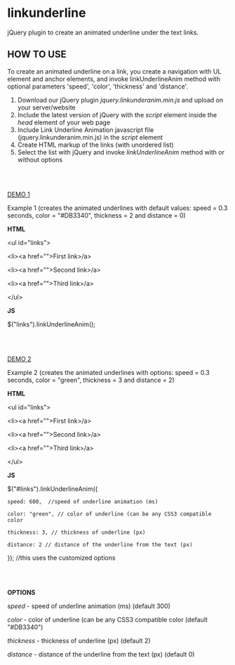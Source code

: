 # linkunderline
jQuery plugin to create an animated underline under the text links.
<h2>HOW TO USE</h2>
To create an animated underline on a link, you create a navigation with UL element and anchor elements, and invoke linkUnderlineAnim method with optional parameters 'speed', 'color', 'thickness' and 'distance'.

<ol>
	<li>Download our jQuery plugin <i>jquery.linkunderanim.min.js</i> and upload on your server/website</li>
	<li>Include the latest version of jQuery with the <i>script</i> element inside the <i>head</i> element of your web page</li>
	<li>Include Link Underline Animation javascript file (jquery.linkunderanim.min.js) in the <i>script</i> element</li>
	<li>Create HTML markup of the links (with unordered list)</li>
	<li>Select the list with jQuery and invoke <i>linkUnderlineAnim</i> method with or without options</li>
</ol>
<br>
<br>


<a href="http://www.vasil.cf/linkunderanim/demo1.html">DEMO 1</a>

Example 1 (creates the animated underlines with default values: speed = 0.3 seconds, color = "#DB3340", thickness = 2 and distance = 0)

<b>HTML</b>

&lt;ul id="links"&gt;

&lt;li><a href=""&gt;First link&gt;/a&gt;

&lt;li><a href=""&gt;Second link&gt;/a&gt;

&lt;li><a href=""&gt;Third link&gt;/a&gt;

&lt;/ul&gt;


<b>JS</b>

$("links").linkUnderlineAnim();


<br>
<br>

<a href="http://www.vasil.cf/linkunderanim/demo2.html">DEMO 2</a>

Example 2 (creates the animated underlines with options: speed = 0.3 seconds, color = "green", thickness = 3 and distance = 2)

<b>HTML</b>

&lt;ul id="links"&gt;

&lt;li><a href=""&gt;First link&gt;/a&gt;

&lt;li><a href=""&gt;Second link&gt;/a&gt;

&lt;li><a href=""&gt;Third link&gt;/a&gt;

&lt;/ul&gt;


<b>JS</b>

$("#links").linkUnderlineAnim({

	speed: 600,  //speed of underline animation (ms)
     
	color: "green", // color of underline (can be any CSS3 compatible color
      
	thickness: 3, // thickness of underline (px)
      
	distance: 2 // distance of the underline from the text (px)
      
}); //this uses the customized options


<br>
<br>

<b>OPTIONS</b>

<i>speed</i> - speed of underline animation (ms) (default 300)
        
<i>color</i> - color of underline (can be any CSS3 compatible color (default "#DB3340")
        
<i>thickness</i> - thickness of underline (px) (default 2)
       
<i>distance</i> - distance of the underline from the text (px) (default 0)
        
        
